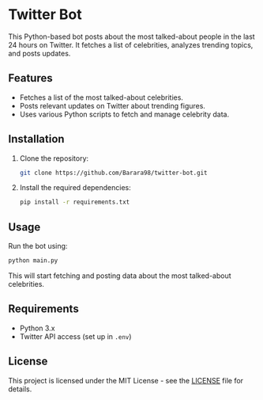 
# Twitter Bot

This Python-based bot posts about the most talked-about people in the last 24 hours on Twitter. It fetches a list of celebrities, analyzes trending topics, and posts updates.

## Features

- Fetches a list of the most talked-about celebrities.
- Posts relevant updates on Twitter about trending figures.
- Uses various Python scripts to fetch and manage celebrity data.

## Installation

1. Clone the repository:

   ```bash
   git clone https://github.com/Barara98/twitter-bot.git
   ```

2. Install the required dependencies:

   ```bash
   pip install -r requirements.txt
   ```

## Usage

Run the bot using:

```bash
python main.py
```

This will start fetching and posting data about the most talked-about celebrities.

## Requirements

- Python 3.x
- Twitter API access (set up in `.env`)

## License

This project is licensed under the MIT License - see the [LICENSE](LICENSE) file for details.
